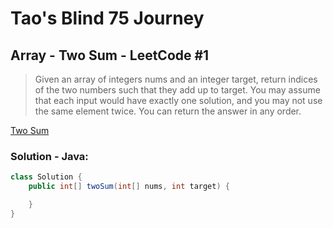 # Tao's Blind 75 Journey
## Array - Two Sum - LeetCode #1

> Given an array of integers nums and an integer target, return indices of the two numbers such that they add up to target.
> You may assume that each input would have exactly one solution, and you may not use the same element twice.
> You can return the answer in any order.

[Two Sum](https://leetcode.com/problems/two-sum/)

### Solution - Java:

```java
class Solution {
    public int[] twoSum(int[] nums, int target) {

    }
}
```